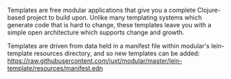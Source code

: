 Templates are free modular applications that give you a complete
Clojure-based project to build upon. Unlike many templating systems
which generate code that is hard to change, these templates leave you
with a simple open architecture which supports change and growth.

Templates are driven from data held in a manifest file within modular's lein-template resources directory, and so new templates can be added: https://raw.githubusercontent.com/juxt/modular/master/lein-template/resources/manifest.edn
